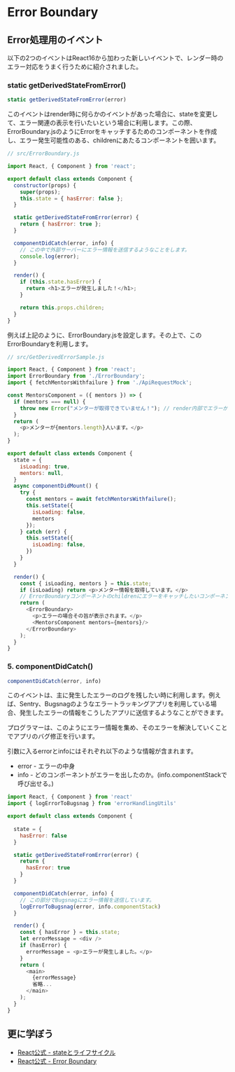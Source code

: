 # Error Boundary

## Error処理用のイベント

以下の2つのイベントはReact16から加わった新しいイベントで、レンダー時のエラー対応をうまく行うために紹介されました。

### static getDerivedStateFromError()

```js
static getDerivedStateFromError(error)
```

このイベントはrender時に何らかのイベントがあった場合に、stateを変更して、エラー関連の表示を行いたいという場合に利用します。この際、ErrorBoundary.jsのようにErrorをキャッチするためのコンポーネントを作成し、エラー発生可能性のある、childrenにあたるコンポーネントを囲います。

```js
// src/ErrorBoundary.js

import React, { Component } from 'react';

export default class extends Component {
  constructor(props) {
    super(props);
    this.state = { hasError: false };
  }

  static getDerivedStateFromError(error) {
    return { hasError: true };
  }

  componentDidCatch(error, info) {
    // この中で外部サーバーにエラー情報を送信するようなことをします。
    console.log(error);
  }

  render() {
    if (this.state.hasError) {
      return <h1>エラーが発生しました！</h1>;
    }

    return this.props.children;
  }
}
```

例えば上記のように、ErrorBoundary.jsを設定します。その上で、このErrorBoundaryを利用します。

```js
// src/GetDerivedErrorSample.js

import React, { Component } from 'react';
import ErrorBoundary from './ErrorBoundary';
import { fetchMentorsWithfailure } from './ApiRequestMock';

const MentorsComponent = ({ mentors }) => {
  if (mentors === null) {
    throw new Error("メンターが取得できていません！"); // render内部でエラーが起こった場合を想定。
  }
  return (
    <p>メンターが{mentors.length}人います。</p>
  );
}

export default class extends Component {
  state = {
    isLoading: true,
    mentors: null,
  }
  async componentDidMount() {
    try {
      const mentors = await fetchMentorsWithfailure();
      this.setState({
        isLoading: false,
        mentors
      });
    } catch (err) {
      this.setState({
        isLoading: false,
      })
    }
  }

  render() {
    const { isLoading, mentors } = this.state;
    if (isLoading) return <p>メンター情報を取得しています。</p>
    // ErrorBoundaryコンポーネントのchildrenにエラーをキャッチしたいコンポーネントを渡します。
    return (
      <ErrorBoundary>
        <p>エラーの場合その旨が表示されます。</p>
        <MentorsComponent mentors={mentors}/>
      </ErrorBoundary>
    );
  }
}
```

### 5. componentDidCatch()

```js
componentDidCatch(error, info)
```

このイベントは、主に発生したエラーのログを残したい時に利用します。例えば、Sentry、Bugsnagのようなエラートラッキングアプリを利用している場合、発生したエラーの情報をこうしたアプリに送信するようなことができます。

プログラマーは、このようにエラー情報を集め、そのエラーを解決していくことでアプリのバグ修正を行います。

引数に入るerrorとinfoにはそれぞれ以下のような情報が含まれます。

- error - エラーの中身
- info - どのコンポーネントがエラーを出したのか。(info.componentStackで呼び出せる。)

```js
import React, { Component } from 'react'
import { logErrorToBugsnag } from 'errorHandlingUtils'

export default class extends Component {
  
  state = {
    hasError: false
  }

  static getDerivedStateFromError(error) {
    return {
      hasError: true
    }
  }

  componentDidCatch(error, info) {
    // この部分でBugsnagにエラー情報を送信しています。
    logErrorToBugsnag(error, info.componentStack)
  }

  render() {
    const { hasError } = this.state;
    let errorMessage = <div />
    if (hasError) {
      errorMessage = <p>エラーが発生しました。</p>
    }
    return (
      <main>
        {errorMessage}
        省略...
      </main>
    );
  }
}
```

## 更に学ぼう

- [React公式 - stateとライフサイクル](https://ja.reactjs.org/docs/state-and-lifecycle.html)
- [React公式 - Error Boundary](https://ja.reactjs.org/docs/error-boundaries.html)